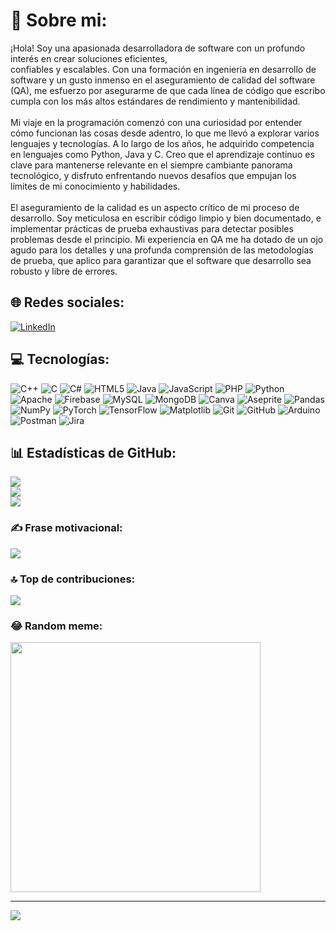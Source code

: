 # 💫 Sobre mi:
¡Hola! Soy una apasionada desarrolladora de software con un profundo interés en crear soluciones eficientes, <br>confiables y escalables. Con una formación en ingeniería en desarrollo de software y un gusto inmenso en el aseguramiento de calidad del software (QA), me esfuerzo por asegurarme de que cada línea de código que escribo cumpla con los más altos estándares de rendimiento y mantenibilidad.<br><br>Mi viaje en la programación comenzó con una curiosidad por entender cómo funcionan las cosas desde adentro, lo que me llevó a explorar varios lenguajes y tecnologías. A lo largo de los años, he adquirido competencia en lenguajes como Python, Java y C. Creo que el aprendizaje continuo es clave para mantenerse relevante en el siempre cambiante panorama tecnológico, y disfruto enfrentando nuevos desafíos que empujan los límites de mi conocimiento y habilidades.<br><br>El aseguramiento de la calidad es un aspecto crítico de mi proceso de desarrollo. Soy meticulosa en escribir código limpio y bien documentado, e implementar prácticas de prueba exhaustivas para detectar posibles problemas desde el principio. Mi experiencia en QA me ha dotado de un ojo agudo para los detalles y una profunda comprensión de las metodologías de prueba, que aplico para garantizar que el software que desarrollo sea robusto y libre de errores.

## 🌐 Redes sociales:
[![LinkedIn](https://img.shields.io/badge/LinkedIn-%230077B5.svg?logo=linkedin&logoColor=white)](https://linkedin.com/in/https://www.linkedin.com/in/laisha-riestra-3bba75277?lipi=urn%3Ali%3Apage%3Ad_flagship3_profile_view_base_contact_details%3BtSS23K41QzKeCzkl%2FcvCqw%3D%3D) 

## 💻 Tecnologías:
![C++](https://img.shields.io/badge/c++-%2300599C.svg?style=for-the-badge&logo=c%2B%2B&logoColor=white) ![C](https://img.shields.io/badge/c-%2300599C.svg?style=for-the-badge&logo=c&logoColor=white) ![C#](https://img.shields.io/badge/c%23-%23239120.svg?style=for-the-badge&logo=csharp&logoColor=white) ![HTML5](https://img.shields.io/badge/html5-%23E34F26.svg?style=for-the-badge&logo=html5&logoColor=white) ![Java](https://img.shields.io/badge/java-%23ED8B00.svg?style=for-the-badge&logo=openjdk&logoColor=white) ![JavaScript](https://img.shields.io/badge/javascript-%23323330.svg?style=for-the-badge&logo=javascript&logoColor=%23F7DF1E) ![PHP](https://img.shields.io/badge/php-%23777BB4.svg?style=for-the-badge&logo=php&logoColor=white) ![Python](https://img.shields.io/badge/python-3670A0?style=for-the-badge&logo=python&logoColor=ffdd54) ![Apache](https://img.shields.io/badge/apache-%23D42029.svg?style=for-the-badge&logo=apache&logoColor=white) ![Firebase](https://img.shields.io/badge/firebase-a08021?style=for-the-badge&logo=firebase&logoColor=ffcd34) ![MySQL](https://img.shields.io/badge/mysql-4479A1.svg?style=for-the-badge&logo=mysql&logoColor=white) ![MongoDB](https://img.shields.io/badge/MongoDB-%234ea94b.svg?style=for-the-badge&logo=mongodb&logoColor=white) ![Canva](https://img.shields.io/badge/Canva-%2300C4CC.svg?style=for-the-badge&logo=Canva&logoColor=white) ![Aseprite](https://img.shields.io/badge/Aseprite-FFFFFF?style=for-the-badge&logo=Aseprite&logoColor=#7D929E) ![Pandas](https://img.shields.io/badge/pandas-%23150458.svg?style=for-the-badge&logo=pandas&logoColor=white) ![NumPy](https://img.shields.io/badge/numpy-%23013243.svg?style=for-the-badge&logo=numpy&logoColor=white) ![PyTorch](https://img.shields.io/badge/PyTorch-%23EE4C2C.svg?style=for-the-badge&logo=PyTorch&logoColor=white) ![TensorFlow](https://img.shields.io/badge/TensorFlow-%23FF6F00.svg?style=for-the-badge&logo=TensorFlow&logoColor=white) ![Matplotlib](https://img.shields.io/badge/Matplotlib-%23ffffff.svg?style=for-the-badge&logo=Matplotlib&logoColor=black) ![Git](https://img.shields.io/badge/git-%23F05033.svg?style=for-the-badge&logo=git&logoColor=white) ![GitHub](https://img.shields.io/badge/github-%23121011.svg?style=for-the-badge&logo=github&logoColor=white) ![Arduino](https://img.shields.io/badge/-Arduino-00979D?style=for-the-badge&logo=Arduino&logoColor=white) ![Postman](https://img.shields.io/badge/Postman-FF6C37?style=for-the-badge&logo=postman&logoColor=white) ![Jira](https://img.shields.io/badge/jira-%230A0FFF.svg?style=for-the-badge&logo=jira&logoColor=white)

## 📊 Estadísticas de GitHub:
![](https://github-readme-stats.vercel.app/api?username=laisha1308&theme=dark&hide_border=true&include_all_commits=true&count_private=true)<br/>
![](https://github-readme-streak-stats.herokuapp.com/?user=laisha1308&theme=dark&hide_border=true)<br/>
![](https://github-readme-stats.vercel.app/api/top-langs/?username=laisha1308&theme=dark&hide_border=true&include_all_commits=true&count_private=true&layout=compact)

### ✍️ Frase motivacional:
![](https://quotes-github-readme.vercel.app/api?type=horizontal&theme=tokyonight)

### 🔝 Top de contribuciones:
![](https://github-contributor-stats.vercel.app/api?username=laisha1308&limit=5&theme=tokyonight&combine_all_yearly_contributions=true)

### 😂 Random meme:
<img src='https://memer-new.vercel.app/' style="height: 400px;"/>

---
[![](https://visitcount.itsvg.in/api?id=laisha1308&icon=7&color=11)](https://visitcount.itsvg.in)

<!-- Proudly created with GPRM ( https://gprm.itsvg.in ) -->
